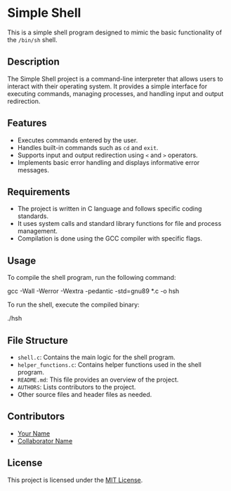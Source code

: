 # Simple Shell

This is a simple shell program designed to mimic the basic functionality of the `/bin/sh` shell.

## Description

The Simple Shell project is a command-line interpreter that allows users to interact with their operating system. It provides a simple interface for executing commands, managing processes, and handling input and output redirection.

## Features

- Executes commands entered by the user.
- Handles built-in commands such as `cd` and `exit`.
- Supports input and output redirection using `<` and `>` operators.
- Implements basic error handling and displays informative error messages.

## Requirements

- The project is written in C language and follows specific coding standards.
- It uses system calls and standard library functions for file and process management.
- Compilation is done using the GCC compiler with specific flags.

## Usage

To compile the shell program, run the following command:

gcc -Wall -Werror -Wextra -pedantic -std=gnu89 *.c -o hsh

To run the shell, execute the compiled binary:

./hsh

## File Structure

- `shell.c`: Contains the main logic for the shell program.
- `helper_functions.c`: Contains helper functions used in the shell program.
- `README.md`: This file provides an overview of the project.
- `AUTHORS`: Lists contributors to the project.
- Other source files and header files as needed.

## Contributors

- [Your Name](https://github.com/your_username)
- [Collaborator Name](https://github.com/collaborator_username)

## License

This project is licensed under the [MIT License](LICENSE).
